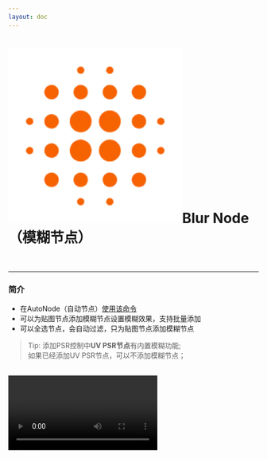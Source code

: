 ```yaml
---
layout: doc
---
```

# <span class="h1-icon"><img src="../../public/img/Blur Node.webp" alt="Custom Icon"></span>Blur Node（模糊节点）

<br/>

---

### 简介

- 在AutoNode（自动节点）[使用该命令](03-RNT-AutoNode)
- 可以为贴图节点添加模糊节点设置模糊效果，支持批量添加
- 可以全选节点，会自动过滤，只为贴图节点添加模糊节点

> Tip: 添加PSR控制中**UV PSR节点**有内置模糊功能;  
如果已经添加UV PSR节点，可以不添加模糊节点；

<br/>

<video controls>
  <source src="/img/command-blur_node.webm" type="video/webm">
</video>

<br/>
<br/>